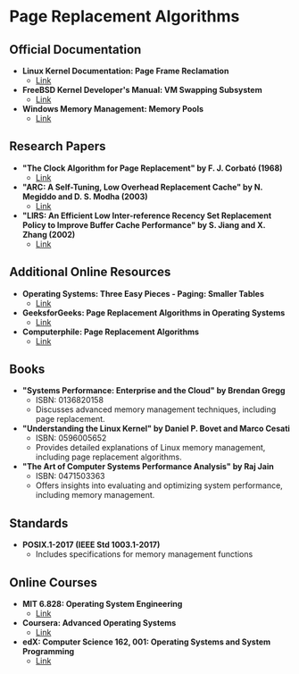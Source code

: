 # Page Replacement Algorithms
## Official Documentation
- **Linux Kernel Documentation: Page Frame Reclamation**
  - [Link](https://www.kernel.org/doc/html/latest/vm/page_reclaim.html)
- **FreeBSD Kernel Developer's Manual: VM Swapping Subsystem**
  - [Link](https://www.freebsd.org/cgi/man.cgi?query=swap&sektion=9)
- **Windows Memory Management: Memory Pools**
  - [Link](https://docs.microsoft.com/en-us/windows-hardware/drivers/kernel/memory-pools)

## Research Papers
- **"The Clock Algorithm for Page Replacement" by F. J. Corbató (1968)**
  - [Link](https://dl.acm.org/doi/10.1145/363095.363145)
- **"ARC: A Self-Tuning, Low Overhead Replacement Cache" by N. Megiddo and D. S. Modha (2003)**
  - [Link](https://www.usenix.org/conference/fast-03/arc-self-tuning-low-overhead-replacement-cache)
- **"LIRS: An Efficient Low Inter-reference Recency Set Replacement Policy to Improve Buffer Cache Performance" by S. Jiang and X. Zhang (2002)**
  - [Link](https://dl.acm.org/doi/10.1145/511399.511340)

## Additional Online Resources
- **Operating Systems: Three Easy Pieces - Paging: Smaller Tables**
  - [Link](https://pages.cs.wisc.edu/~remzi/OSTEP/vm-smalltables.pdf)
- **GeeksforGeeks: Page Replacement Algorithms in Operating Systems**
  - [Link](https://www.geeksforgeeks.org/page-replacement-algorithms-in-operating-systems/)
- **Computerphile: Page Replacement Algorithms**
  - [Link](https://www.youtube.com/watch?v=2XmHWOLXiRQ)

## Books
- **"Systems Performance: Enterprise and the Cloud" by Brendan Gregg**
  - ISBN: 0136820158
  - Discusses advanced memory management techniques, including page replacement.
- **"Understanding the Linux Kernel" by Daniel P. Bovet and Marco Cesati**
  - ISBN: 0596005652
  - Provides detailed explanations of Linux memory management, including page replacement algorithms.
- **"The Art of Computer Systems Performance Analysis" by Raj Jain**
  - ISBN: 0471503363
  - Offers insights into evaluating and optimizing system performance, including memory management.

## Standards
- **POSIX.1-2017 (IEEE Std 1003.1-2017)**
  - Includes specifications for memory management functions

## Online Courses
- **MIT 6.828: Operating System Engineering**
  - [Link](https://pdos.csail.mit.edu/6.828/2020/schedule.html)
- **Coursera: Advanced Operating Systems**
  - [Link](https://www.coursera.org/learn/advanced-operating-systems)
- **edX: Computer Science 162, 001: Operating Systems and System Programming**
  - [Link](https://www.edx.org/course/operating-systems-and-system-programming)
